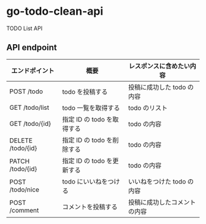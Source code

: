 # go-todo-clean-api

TODO List API

## API endpoint

| エンドポイント    | 概要                       | レスポンスに含めたい内容     |
| ----------------- | -------------------------- | ---------------------------- |
| POST /todo        | todo を投稿する            | 投稿に成功した todo の内容   |
| GET /todo/list    | todo 一覧を取得する        | todo のリスト                |
| GET /todo/{id}    | 指定 ID の todo を取得する | todo の内容                  |
| DELETE /todo/{id} | 指定 ID の todo を削除する | todo の内容                  |
| PATCH /todo/{id}  | 指定 ID の todo を更新する | todo の内容                  |
| POST /todo/nice   | todo にいいねをつける      | いいねをつけた todo の内容   |
| POST /comment     | コメントを投稿する         | 投稿に成功したコメントの内容 |
